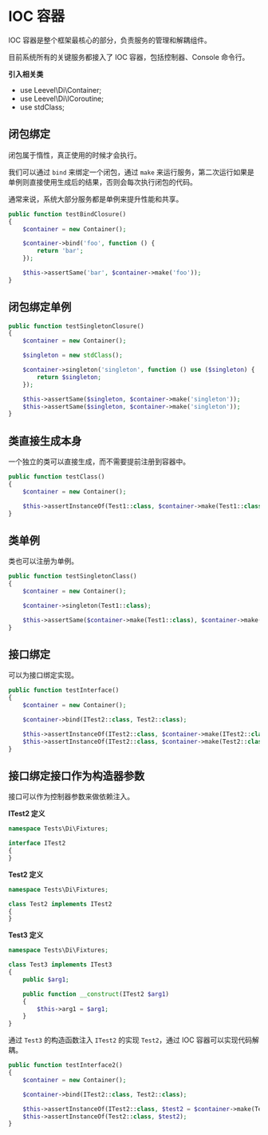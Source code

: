 # IOC 容器

IOC 容器是整个框架最核心的部分，负责服务的管理和解耦组件。

目前系统所有的关键服务都接入了 IOC 容器，包括控制器、Console 命令行。

**引入相关类**

 * use Leevel\Di\Container;
 * use Leevel\Di\ICoroutine;
 * use stdClass;
## 闭包绑定

闭包属于惰性，真正使用的时候才会执行。

我们可以通过 `bind` 来绑定一个闭包，通过 `make` 来运行服务，第二次运行如果是单例则直接使用生成后的结果，否则会每次执行闭包的代码。


通常来说，系统大部分服务都是单例来提升性能和共享。

``` php
public function testBindClosure()
{
    $container = new Container();

    $container->bind('foo', function () {
        return 'bar';
    });

    $this->assertSame('bar', $container->make('foo'));
}
```
    

## 闭包绑定单例


``` php
public function testSingletonClosure()
{
    $container = new Container();

    $singleton = new stdClass();

    $container->singleton('singleton', function () use ($singleton) {
        return $singleton;
    });

    $this->assertSame($singleton, $container->make('singleton'));
    $this->assertSame($singleton, $container->make('singleton'));
}
```
    

## 类直接生成本身

一个独立的类可以直接生成，而不需要提前注册到容器中。

``` php
public function testClass()
{
    $container = new Container();

    $this->assertInstanceOf(Test1::class, $container->make(Test1::class));
}
```
    

## 类单例

类也可以注册为单例。

``` php
public function testSingletonClass()
{
    $container = new Container();

    $container->singleton(Test1::class);

    $this->assertSame($container->make(Test1::class), $container->make(Test1::class));
}
```
    

## 接口绑定

可以为接口绑定实现。

``` php
public function testInterface()
{
    $container = new Container();

    $container->bind(ITest2::class, Test2::class);

    $this->assertInstanceOf(ITest2::class, $container->make(ITest2::class));
    $this->assertInstanceOf(ITest2::class, $container->make(Test2::class));
}
```
    

## 接口绑定接口作为构造器参数

接口可以作为控制器参数来做依赖注入。

**ITest2 定义**


``` php
namespace Tests\Di\Fixtures;

interface ITest2
{
}
```


**Test2 定义**


``` php
namespace Tests\Di\Fixtures;

class Test2 implements ITest2
{
}
```


**Test3 定义**


``` php
namespace Tests\Di\Fixtures;

class Test3 implements ITest3
{
    public $arg1;

    public function __construct(ITest2 $arg1)
    {
        $this->arg1 = $arg1;
    }
}
```


通过 `Test3` 的构造函数注入 `ITest2` 的实现 `Test2`，通过 IOC 容器可以实现代码解耦。


``` php
public function testInterface2()
{
    $container = new Container();

    $container->bind(ITest2::class, Test2::class);

    $this->assertInstanceOf(ITest2::class, $test2 = $container->make(Test3::class)->arg1);
    $this->assertInstanceOf(Test2::class, $test2);
}
```